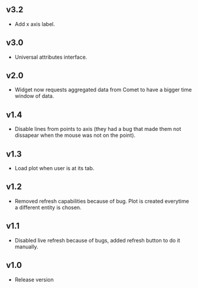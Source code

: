 ## v3.2

- Add x axis label.

## v3.0

- Universal attributes interface.

## v2.0

- Widget now requests aggregated data from Comet to have a bigger time window of data.

## v1.4

- Disable lines from points to axis (they had a bug that made them not dissapear when the mouse was not on the point).


## v1.3

- Load plot when user is at its tab.

## v1.2

- Removed refresh capabilities because of bug. Plot is created everytime a different entity is chosen.


## v1.1

- Disabled live refresh because of bugs, added refresh button to do it manually.


## v1.0

- Release version